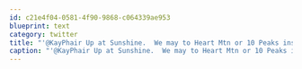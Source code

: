 ```yaml
---
id: c21e4f04-0581-4f90-9868-c064339ae953
blueprint: text
category: twitter
title: "'@KayPhair Up at Sunshine.  We may to Heart Mtn or 10 Peaks instead now. Staying in Canmore tmrw"
caption: "'@KayPhair Up at Sunshine.  We may to Heart Mtn or 10 Peaks instead now. Staying in Canmore tmrw"
---
```

